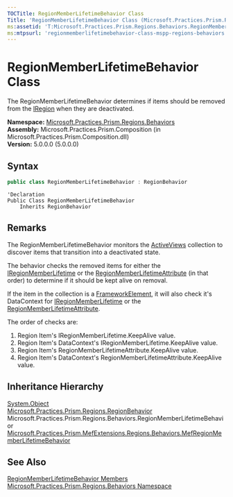 ```yaml
---
TOCTitle: RegionMemberLifetimeBehavior Class
Title: 'RegionMemberLifetimeBehavior Class (Microsoft.Practices.Prism.Regions.Behaviors)'
ms:assetid: 'T:Microsoft.Practices.Prism.Regions.Behaviors.RegionMemberLifetimeBehavior'
ms:mtpsurl: 'regionmemberlifetimebehavior-class-mspp-regions-behaviors.md'
---
```



# RegionMemberLifetimeBehavior Class

The RegionMemberLifetimeBehavior determines if items should be removed from the [IRegion](/patterns-practices/reference/iregion-interface-mspp-regions) when they are deactivated.

**Namespace:** [Microsoft.Practices.Prism.Regions.Behaviors](/patterns-practices/reference/mspp-regions-behaviors-namespace)  
**Assembly:** Microsoft.Practices.Prism.Composition (in Microsoft.Practices.Prism.Composition.dll)  
**Version:** 5.0.0.0 (5.0.0.0)

## Syntax

```C#
public class RegionMemberLifetimeBehavior : RegionBehavior
```

```VB
'Declaration
Public Class RegionMemberLifetimeBehavior
	Inherits RegionBehavior
```

## Remarks

 The RegionMemberLifetimeBehavior monitors the [ActiveViews](/patterns-practices/reference/iregion-activeviews-property-mspp-regions) collection to discover items that transition into a deactivated state.

The behavior checks the removed items for either the [IRegionMemberLifetime](/patterns-practices/reference/iregionmemberlifetime-interface-mspp-regions) or the [RegionMemberLifetimeAttribute](/patterns-practices/reference/regionmemberlifetimeattribute-class-mspp-regions) (in that order) to determine if it should be kept alive on removal.

If the item in the collection is a [FrameworkElement](http://msdn.microsoft.com/en-us/library/ms602714), it will also check it's DataContext for [IRegionMemberLifetime](/patterns-practices/reference/iregionmemberlifetime-interface-mspp-regions) or the [RegionMemberLifetimeAttribute](/patterns-practices/reference/regionmemberlifetimeattribute-class-mspp-regions).

The order of checks are:
1.  Region Item's IRegionMemberLifetime.KeepAlive value.
2.  Region Item's DataContext's IRegionMemberLifetime.KeepAlive value.
3.  Region Item's RegionMemberLifetimeAttribute.KeepAlive value.
4.  Region Item's DataContext's RegionMemberLifetimeAttribute.KeepAlive value.

## Inheritance Hierarchy

[System.Object](http://msdn.microsoft.com/en-us/library/e5kfa45b)  
  [Microsoft.Practices.Prism.Regions.RegionBehavior](/patterns-practices/reference/mspp-regions-behaviors-namespace)  
    Microsoft.Practices.Prism.Regions.Behaviors.RegionMemberLifetimeBehavior  
      [Microsoft.Practices.Prism.MefExtensions.Regions.Behaviors.MefRegionMemberLifetimeBehavior](/patterns-practices/reference/mefregionmemberlifetimebehavior-class-mspp-mefextensions-regions-behaviors)

## See Also

[RegionMemberLifetimeBehavior Members](/patterns-practices/reference/regionmemberlifetimebehavior-members-mspp-regions-behaviors)  
[Microsoft.Practices.Prism.Regions.Behaviors Namespace](/patterns-practices/reference/mspp-regions-behaviors-namespace)
